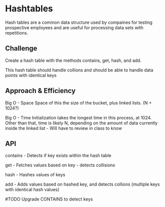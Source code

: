 # Hashtables
<!-- Short summary or background information -->
Hash tables are a common data structure used by compaines for testing prospective employees and are useful for processing data sets with repetitions. 

## Challenge
<!-- Description of the challenge -->
Create a hash table with the methods contains, get, hash, and add.

This hash table should handle collions and should be able to handle data points with identical keys

## Approach & Efficiency
<!-- What approach did you take? Why? What is the Big O space/time for this approach? -->

Big O - Space
Space of this the size of the bucket, plus linked lists. (N + 1024?)

Big O - Time 
Initialization takes the longest time in this process, at 1024. Other than that, time is likely N, depending on the amount of data currently inside the linked list - Will have to review in class to know 

## API
<!-- Description of each method publicly available in each of your hashtable -->

contains - Detects if key exists within the hash table

get - Fetches values based on key - detects collisions

hash - Hashes values of keys

add - Adds values based on hashed key, and detects collions (multiple keys with identical hash values)

#TODO
Upgrade CONTAINS to detect keys